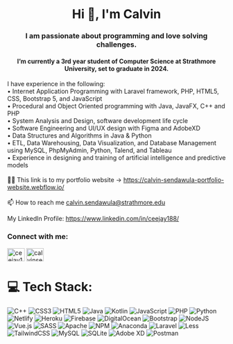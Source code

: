<h1 align="center">Hi 👋, I'm Calvin</h1>
<h3 align="center">I am passionate about programming and love solving challenges.</h3>
<h4 align="center">I’m currently a 3rd year student of Computer Science at Strathmore University, set to graduate in 2024.</h4>

I have experience in the following:<br>•	Internet Application Programming with Laravel framework, PHP, HTML5, CSS, Bootstrap 5, and JavaScript<br>•	Procedural and Object Oriented programming with Java, JavaFX, C++ and PHP<br>•	System Analysis and Design, software development life cycle<br>•	Software Engineering and UI/UX design with Figma and AdobeXD<br>•	Data Structures and Algorithms in Java & Python<br>•	ETL, Data Warehousing, Data Visualization, and Database Management using MySQL, PhpMyAdmin, Python, Talend, and Tableau<br>•	Experience in designing and training of artificial intelligence and predictive models<br><br>👨‍💻 This link is to my portfolio website -> https://calvin-sendawula-portfolio-website.webflow.io/<br><br>📫 How to reach me calvin.sendawula@strathmore.edu

My LinkedIn Profile: https://www.linkedin.com/in/ceejay188/

<h3 align="left">Connect with me:</h3>
<p align="left">
<a href="https://linkedin.com/in/ceejay188" target="blank"><img align="center" src="https://raw.githubusercontent.com/rahuldkjain/github-profile-readme-generator/master/src/images/icons/Social/linked-in-alt.svg" alt="ceejay188" height="30" width="40" /></a>
<a href="https://www.leetcode.com/calvinsendawula" target="blank"><img align="center" src="https://raw.githubusercontent.com/rahuldkjain/github-profile-readme-generator/master/src/images/icons/Social/leet-code.svg" alt="calvinsendawula" height="30" width="40" /></a>
</p>

# 💻 Tech Stack:
![C++](https://img.shields.io/badge/c++-%2300599C.svg?style=plastic&logo=c%2B%2B&logoColor=white) ![CSS3](https://img.shields.io/badge/css3-%231572B6.svg?style=plastic&logo=css3&logoColor=white) ![HTML5](https://img.shields.io/badge/html5-%23E34F26.svg?style=plastic&logo=html5&logoColor=white) ![Java](https://img.shields.io/badge/java-%23ED8B00.svg?style=plastic&logo=java&logoColor=white) ![Kotlin](https://img.shields.io/badge/kotlin-%230095D5.svg?style=plastic&logo=kotlin&logoColor=white) ![JavaScript](https://img.shields.io/badge/javascript-%23323330.svg?style=plastic&logo=javascript&logoColor=%23F7DF1E) ![PHP](https://img.shields.io/badge/php-%23777BB4.svg?style=plastic&logo=php&logoColor=white) ![Python](https://img.shields.io/badge/python-3670A0?style=plastic&logo=python&logoColor=ffdd54) ![Netlify](https://img.shields.io/badge/netlify-%23000000.svg?style=plastic&logo=netlify&logoColor=#00C7B7) ![Heroku](https://img.shields.io/badge/heroku-%23430098.svg?style=plastic&logo=heroku&logoColor=white) ![Firebase](https://img.shields.io/badge/firebase-%23039BE5.svg?style=plastic&logo=firebase) ![DigitalOcean](https://img.shields.io/badge/DigitalOcean-%230167ff.svg?style=plastic&logo=digitalOcean&logoColor=white) ![Bootstrap](https://img.shields.io/badge/bootstrap-%23563D7C.svg?style=plastic&logo=bootstrap&logoColor=white) ![NodeJS](https://img.shields.io/badge/node.js-6DA55F?style=plastic&logo=node.js&logoColor=white) ![Vue.js](https://img.shields.io/badge/vuejs-%2335495e.svg?style=plastic&logo=vuedotjs&logoColor=%234FC08D) ![SASS](https://img.shields.io/badge/SASS-hotpink.svg?style=plastic&logo=SASS&logoColor=white) ![Apache](https://img.shields.io/badge/apache-%23D42029.svg?style=plastic&logo=apache&logoColor=white) ![NPM](https://img.shields.io/badge/NPM-%23000000.svg?style=plastic&logo=npm&logoColor=white) ![Anaconda](https://img.shields.io/badge/Anaconda-%2344A833.svg?style=plastic&logo=anaconda&logoColor=white) ![Laravel](https://img.shields.io/badge/laravel-%23FF2D20.svg?style=plastic&logo=laravel&logoColor=white) ![Less](https://img.shields.io/badge/less-2B4C80?style=plastic&logo=less&logoColor=white) ![TailwindCSS](https://img.shields.io/badge/tailwindcss-%2338B2AC.svg?style=plastic&logo=tailwind-css&logoColor=white) ![MySQL](https://img.shields.io/badge/mysql-%2300f.svg?style=plastic&logo=mysql&logoColor=white) ![SQLite](https://img.shields.io/badge/sqlite-%2307405e.svg?style=plastic&logo=sqlite&logoColor=white) ![Adobe XD](https://img.shields.io/badge/Adobe%20XD-470137?style=plastic&logo=Adobe%20XD&logoColor=#FF61F6) ![Postman](https://img.shields.io/badge/Postman-FF6C37?style=plastic&logo=postman&logoColor=white)
<!-- # 📈 GitHub Stats:
![](https://github-readme-stats.vercel.app/api?username=calvinsendawula&theme=dark&hide_border=false&include_all_commits=true&count_private=true)<br/>
![](https://github-readme-streak-stats.herokuapp.com/?user=calvinsendawula&theme=dark&hide_border=false)<br/>
![](https://github-readme-stats.vercel.app/api/top-langs/?username=calvinsendawula&theme=dark&hide_border=false&include_all_commits=true&count_private=true&layout=compact)

## 🏆 GitHub Trophies
![](https://github-profile-trophy.vercel.app/?username=calvinsendawula&theme=darkhub&no-frame=false&no-bg=false&margin-w=4)

---
[![](https://visitcount.itsvg.in/api?id=calvinsendawula&icon=2&color=1)](https://visitcount.itsvg.in)

  ## 💰 You can donate to me below
  [![BuyMeACoffee](https://img.shields.io/badge/Buy%20Me%20a%20Coffee-ffdd00?style=for-the-badge&logo=buy-me-a-coffee&logoColor=black)](https://buymeacoffee.com/https://www.buymeacoffee.com/calvinsendawula) [![Ko-Fi](https://img.shields.io/badge/Ko--fi-F16061?style=for-the-badge&logo=ko-fi&logoColor=white)](https://ko-fi.com/https://ko-fi.com/calvinsendawula) -->

